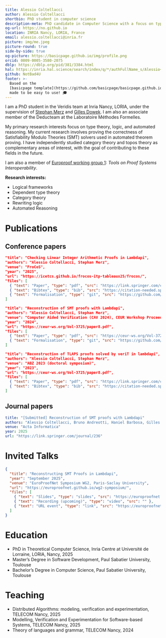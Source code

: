 ```yaml
---
title: Alessio Coltellacci
author: Alessio Coltellacci
shortbio: PhD student in computer science
description-meta: PhD candidate in Computer Science with a focus on type theory and logic.
og-url: https://no.github.io
location: INRIA Nancy, LORIA, France
email: alessio.coltellacci@inria.fr
picture: img/me.jpeg
picture-round: true
side-by-side: true
og-picture: https://basicpage.github.io/img/profile.png
orcid: 0009-0005-3580-2075
dblp: https://dblp.org/pid/381/3384.html
hal: https://inria.hal.science/search/index/q/*/authFullName_s/Alessio+Coltellacci
github: NotBad4U
footer: >-
  Based on the
  [basicpage template](https://github.com/basicpage/basicpage.github.io),
  made to be easy to use! 🎓
---
```


I am a PhD student in the Veridis team at Inria Nancy, LORIA, under the supervision of [Stephan Merz](https://members.loria.fr/Stephan.Merz/) and [Gilles Dowek](https://lsv.ens-paris-saclay.fr/~dowek/). I am also an associate member of the Deducteam at the Laboratoire Méthodes Formelles.

My primary research interests focus on type theory, logic, and automated reasoning. 
My current research involves proving the correctness of Satisfiability Modulo Theories (SMT) solvers used in automated theorem proving.
I have independently studied category theory and topos theory as complementary areas of interest, with the goal of contributing to these fields in the future.

I am also a member of [Europroof working group 1](https://europroofnet.github.io/wg1/): _Tools on Proof Systems Interoperability_.

**Research interests:**
- Logical frameworks
- Dependent type theory
- Category theory
- Rewriting logic
- Automated Reasoning

# Publications

## Conference papers

``` json {.paper}
"title": "Checking Linear Integer Arithmetic Proofs in Lambdapi",
"authors": "Alessio Coltellacci, Stephan Merz",
"venue": "FroCoS",
"year": "2025",
"url": "https://icetcs.github.io/frocos-itp-tableaux25/frocos/",
"files": [
  { "text": "Paper", "type": "pdf", "src": "https://link.springer.com/chapter/10.1007/978-3-032-04167-8_20" },
  { "text": "Bibtex", "type": "bib", "src": "https://citation-needed.springer.com/v2/references/10.1007/978-3-032-04167-8_20?format=bibtex&flavour=citation" },
  { "text": "Formalisation", "type": "git", "src": "https://github.com/NotBad4U/carcara/tree/lambdapi-translate" }
]
```

``` json {.paper}
"title": "Reconstruction of SMT proofs with Lambdapi",
"authors": "Alessio Coltellacci, Stephan Merz",
"venue": "Computer Aided Verification (CAV 2024), CEUR Workshop Proceedings",
"year": "2024",
"url": "https://ceur-ws.org/Vol-3725/paper8.pdf",
"files": [
  { "text": "Paper", "type": "pdf", "src": "https://ceur-ws.org/Vol-3725/paper8.pdf" },
  { "text": "Formalisation", "type": "git", "src": "https://github.com/NotBad4U/carcara/tree/ACTA" }
]
```

``` json {.paper}
"title": "Reconstruction of TLAPS proofs solved by veriT in lambdapi",
"authors": "Alessio Coltellacci, Stephan Merz",
"venue": "ABZ 2023 (doctoral symposium)",
"year": "2023",
"url": "https://ceur-ws.org/Vol-3725/paper8.pdf",
"files": [
  { "text": "Paper", "type": "pdf", "src": "https://link.springer.com/chapter/10.1007/978-3-031-33163-3_29" },
  { "text": "Bibtex", "type": "bib", "src": "https://citation-needed.springer.com/v2/references/10.1007/978-3-031-33163-3_29?format=bibtex&flavour=citation" }
]
```

## Journal papers

``` yaml {.paper}
title: "[Submitted] Reconstruction of SMT proofs with Lambdapi"
authors: "Alessio Coltellacci, Bruno Andreotti, Haniel Barbosa, Gilles Dowek, Stephan Merz"
venue: "Acta Informatica"
year: 2025
url: "https://link.springer.com/journal/236"
```

# Invited Talks

``` json {.papers}
{
  "title": "Reconstructing SMT Proofs in Lambdapi",
  "year": "September 2025",
  "venue": "EuroProofNet Symposium WG2, Paris-Saclay University",
  "url": "https://europroofnet.github.io/wg2-symposium/",
  "files": [
    { "text": "Slides", "type": "slides", "src": "https://europroofnet.github.io/_pages/WG2/Symposium/slides/AlessioC.pdf" },
    { "text": "Recording (upcoming)", "type": "video", "src": "" },
    { "text": "URL event", "type": "link", "src": "https://europroofnet.github.io/wg2-symposium/" }
  ]
}
```

# Education

- PhD in Theoretical Computer Science, Inria Centre at Université de Lorraine, LORIA, Nancy, 2025
- Master’s Degree in Software Development, Paul Sabatier University, Toulouse
- Bachelor’s Degree in Computer Science, Paul Sabatier University, Toulouse

# Teaching

- Distributed Algorithms: modeling, verification and experimentation, TELECOM Nancy, 2025
- Modelling, Verification and Experimentation for Software-based Systems, TELECOM Nancy, 2025
- Theory of languages and grammar, TELECOM Nancy, 2024